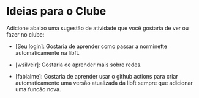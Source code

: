 # Ideias para o Clube

Adicione abaixo uma sugestão de atividade que você gostaria de ver ou fazer no clube:

- [Seu login]: Gostaria de aprender como passar a norminette automaticamente na libft.

- [wsilveir]: Gostaria de aprender mais sobre redes.

- [fabialme]: Gostaria de aprender usar o github actions para criar automaticamente uma versão atualizada da libft sempre que adicionar uma funcão nova.